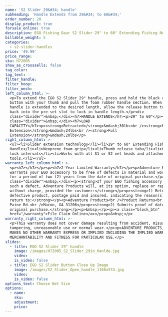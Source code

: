 ```yaml
---
name: 'S2 Slider 29&#34; handle'
subheading: 'Handle Extends from 29&#34; to 60&#34;'
order_number: 20
display_product: true
forsale_online: true
description: EGO Fishing Gear S2 Slider 29" to 60" Extending Fishing Net Handle.
billable_weight: 5
categories:
  - s2-slider-handles
price: '49.99'
price_range:
sku: H72005
show_as_crosssells: false
tag_color:
tag_text:
filter_handle:
filter_hoop:
filter_mesh:
left_column_html: >-
  <p>To extend the EGO S2 Slider 29" handle, press and hold the black release
  button with your thumb and pull the foam rubber handle section. When the
  handle is extended to the desired length, allow the release button to seat
  back into the pre-set slot to lock in handle length.</p><div
  class="divider">&nbsp;</div><h7>HANDLE EXTENDS</h7><p>29" to 60"</p><div
  class="divider">&nbsp;</div><h7>LOAD
  CAPACITY</h7><p><strong>Retracted</strong>&mdash;30lbs<br /><strong>Partial
  Extension</strong>&mdash;24lbs<br /><strong>Full
  Extension</strong>&mdash;20lbs</p>
right_column_html: >-
  <ul><li>Slider extension technology</li><li>29" to 60" Extending Fishing Net
  Handle</li><li>Neoprene foam grip</li><li>Thumb release tab</li><li>6&rdquo;
  lock intervals</li><li>Works with all S1 or S2 net heads and attachment
  tools.</li></ul>
warranty_left_column_html: >-
  <p><h7></h7></p><p><h7>2-Year Limited Warranty</h7></p><p>Adventure Products
  warrants your EGO accessory to be free of defects in material and workmanship
  for a period of two (2) years from the date of original purchase.</p><div
  class="divider">&nbsp;</div><p><strong>If your EGO fishing accessory exhibits
  such a defect, Adventure Products will, at its option, replace or repair it
  without charge, provided the customer:</strong></p><p><strong>1) Returns the
  defective product, postage paid and insured, indicating the reason(s) for the
  return to:</strong></p><p>Adventure Products<br />Product Returns<br />889 Guy
  Paine Rd.<br />Macon, GA 31206</p><p><strong>2) Submits proof of date of
  original purchase.</strong></p><p>&nbsp;</p><p><a class="block_btn"
  href="/warranty">File Claim Online</a></p><p>&nbsp;</p>
warranty_right_column_html: >-
  <p>This warranty does not cover damage resulting from accident, misuse, abuse,
  tampering, unreasonable use or normal wear.</p><p>ADVENTURE PRODUCTS, INC.
  MAKES NO OTHER WARRANTY EXPRESS OR IMPLIED INCLUDING THE IMPLIED WARRANTIES OF
  MERCHANTABILITY AND FITNESS FOR PARTICULAR USE.</p>
slides:
  - title: EGO S2 Slider 29" handle
    image: /images/H72005_S2_Slider_29in_Hanlde.jpg
    video:
    is_video: false
  - title: EGO S2 Slider Button Close Up Image
    image: /images/S2_Slider_Open_handle_1160x533.jpg
    video:
    is_video: false
options_text: Choose Net Size
options:
  - name:
    sku:
    adjustment:
    price:
---
```

